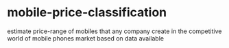 # mobile-price-classification
estimate price-range of mobiles that any company create in the competitive world of mobile phones market based on data available

